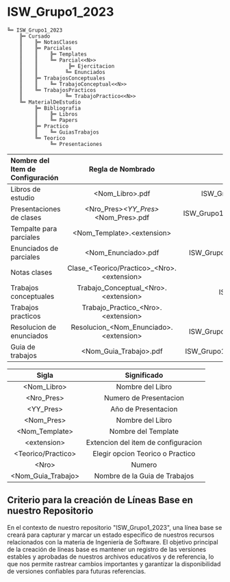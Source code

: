 # ISW_Grupo1_2023
```
╚═ ISW_Grupo1_2023
    ╠═ Cursado
    ║    ╠═ NotasClases
    ║    ╠═ Parciales
    ║    ║    ╠═ Templates 
    ║    ║    ╚═ Parcial<<N>>
    ║    ║    	    ╠═ Ejercitacion
    ║    ║         ╚═ Enunciados
    ║    ╠═ TrabajosConceptuales
    ║    ║    ╚═ TrabajoConceptual<<N>>
    ║    ╚═ TrabajosPracticos
    ║              ╚═ TrabajoPractico<<N>>
    ╚═ MaterialDeEstudio
         ╠═ Bibliografia
         ║    ╠═ Libros
         ║    ╚═ Papers
         ╠═ Practico
         ║    ╚═ GuiasTrabajos
         ╚═ Teorico
              ╚═ Presentaciones
```
| Nombre del Item de Configuración | Regla de Nombrado | Ubicación Física |
| :---         |     :---:      |          ---: |
| Libros de estudio   | <Nom_Libro>.pdf     | ISW_Grupo1_2023/MaterialDeEstudio/Bibliografia/Libros    |
| Presentaciones de clases     | <Nro_Pres>_<YY_Pres>_<Nom_Pres>.pdf       | ISW_Grupo1_2023/MaterialDeEstudio/Teorico/Presentaciones    |
| Tempalte para parciales     | <Nom_Template>.<extension\>       | ISW_Grupo1_2023/Cursado/Parciales/Tempaltes    |
| Enunciados de parciales     | <Nom_Enunciado>.pdf      | ISW_Grupo1_2023/Cursado/Parciales/Parcial<<N>\>/Enunciados   |
| Notas clases     | Clase_<Teorico/Practico>_<Nro\>.<extension\>     | ISW_Grupo1_2023/Cursado/NotasClases   | 
| Trabajos conceptuales     | Trabajo_Conceptual_<Nro\>.<extension\>     | ISW_Grupo1_2023/Cursado/TrabajosConceptuales   | 
| Trabajos practicos     | Trabajo_Practico_<Nro\>.<extension\>     | ISW_Grupo1_2023/Cursado/TrabajosPracticos   | 
| Resolucion de enunciados     | Resolucion_<Nom_Enunciado>.<extension\>     | ISW_Grupo1_2023/Cursado/Parciales/Parcial<<N>\>/Ejercitacion  | 
| Guia de trabajos     | <Nom_Guia_Trabajo>.pdf     | ISW_Grupo1_2023/MaterialDeEstudio/Practico/GuiasTrabajos  |

| Sigla | Significado | 
| :---:         |     :---:      |
| <Nom_Libro>   | Nombre del Libro     |
| <Nro_Pres>   | Numero de Presentacion     |
| <YY_Pres>   | Año de Presentacion     |
| <Nom_Pres>   | Nombre del Libro     |
| <Nom_Template>   | Nombre del Template     |
| <extension\>   | Extencion del item de configuracion     |
| <Teorico/Practico>   | Elegir opcion Teorico o Practico     |
| <Nro\>   | Numero     |
| <Nom_Guia_Trabajo>   | Nombre de la Guia de Trabajos     |


## Criterio para la creación de Líneas Base en nuestro Repositorio 
En el contexto de nuestro repositorio "ISW_Grupo1_2023", una línea base se creará para capturar y marcar un estado específico de nuestros recursos relacionados con la materia de Ingeniería de Software. El objetivo principal de la creación de líneas base es mantener un registro de las versiones estables y aprobadas de nuestros archivos educativos y de referencia, lo que nos permite rastrear cambios importantes y garantizar la disponibilidad de versiones confiables para futuras referencias.

